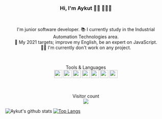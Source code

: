 <h3 align="center"> Hi, I'm Aykut 🙋‍♂️ 👨🏽‍💻 <br>
</h3> <br>

<p align="center">
I'm junior software developer.
📚 I currently study in the Industrial Automation Technologies area. <br>
🎯 My 2021 targets; improve my English, be an expert on JavaScript. <br>
👨‍💻 I'm currently don't work on any project. <br>
</p> <br>

<p align="center">
Tools & Languages <br>
<img height="25" src="https://cdn.jsdelivr.net/npm/simple-icons@v3/icons/javascript.svg">
<img height="25" src="https://cdn.jsdelivr.net/npm/simple-icons@v3/icons/visualstudiocode.svg">
<img height="25" src="https://cdn.jsdelivr.net/npm/simple-icons@v3/icons/node-dot-js.svg">
<img height="25" src="https://cdn.jsdelivr.net/npm/simple-icons@v3/icons/react.svg">
<img height="25" src="https://cdn.jsdelivr.net/npm/simple-icons@v3/icons/npm.svg">
<img height="25" src="https://cdn.jsdelivr.net/npm/simple-icons@v3/icons/git.svg">
<img height="25" src="https://cdn.jsdelivr.net/npm/simple-icons@v3/icons/vim.svg">
</p> <br>

<p align="center"> 
  Visitor count<br>
  <img src="https://profile-counter.glitch.me/aykutkorkmaz1/count.svg" />
</p>

![Aykut's github stats](https://github-readme-stats.vercel.app/api?username=aykutkorkmaz1&bg_color=30,e96443,904e95&title_color=fff&text_color=fff)
[![Top Langs](https://github-readme-stats.vercel.app/api/top-langs/?username=aykutkorkmaz1&layout=compact&bg_color=30,e96443,904e95&title_color=fff&text_color=fff)](https://github.com/anuraghazra/github-readme-stats)